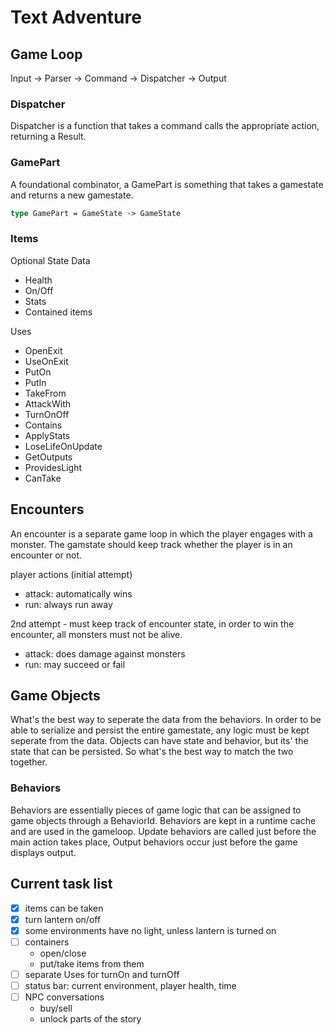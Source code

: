 # Text Adventure

## Game Loop

Input -> Parser -> Command -> Dispatcher -> Output

### Dispatcher

Dispatcher is a function that takes a command calls the appropriate action, returning a Result.

### GamePart

A foundational combinator, a GamePart is something that takes a gamestate and returns a new gamestate.

```fsharp
type GamePart = GameState -> GameState
```

### Items

Optional State Data

- Health
- On/Off
- Stats
- Contained items

Uses

- OpenExit
- UseOnExit
- PutOn
- PutIn
- TakeFrom
- AttackWith
- TurnOnOff
- Contains
- ApplyStats
- LoseLifeOnUpdate
- GetOutputs
- ProvidesLight
- CanTake

## Encounters

An encounter is a separate game loop in which the player engages with a monster.  The gamstate should keep track whether the player is in an encounter or not.

player actions (initial attempt)

- attack: automatically wins
- run: always run away

2nd attempt - must keep track of encounter state, in order to win the encounter, all monsters must not be alive.

- attack: does damage against monsters
- run: may succeed or fail

## Game Objects

What's the best way to seperate the data from the behaviors. In order to be able to serialize and persist the entire gamestate, any logic must be kept seperate from the data.  Objects can have state and behavior, but its' the state that can be persisted. So what's the best way to match the two together.

### Behaviors

Behaviors are essentially pieces of game logic that can be assigned to game objects through a BehaviorId. Behaviors are kept in a runtime cache and are used in the gameloop.  Update behaviors are called just before the main action takes place, Output behaviors occur just before the game displays output.

## Current task list

- [x] items can be taken
- [x] turn lantern on/off
- [x] some environments have no light, unless lantern is turned on
- [ ] containers
  - open/close
  - put/take items from them
- [ ] separate Uses for turnOn and turnOff
- [ ] status bar: current environment, player health, time
- [ ] NPC conversations
  - buy/sell
  - unlock parts of the story